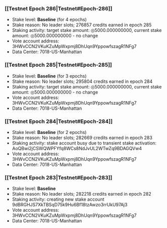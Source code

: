 ### [[Testnet Epoch 286|Testnet#Epoch-286]]
* Stake level: **Baseline** (for 4 epochs)
* Stake reason: No leader slots; 276857 credits earned in epoch 285
* Staking activity: target stake amount: ◎5000.000000000, current stake amount: ◎5000.000000000 - no change
* Vote account address: 3HWvCCN2VKuKZuMpWxpmj8DhUqn9YppowfszagR1NFg7
* Data Center: 7018-US-Manhattan
### [[Testnet Epoch 285|Testnet#Epoch-285]]
* Stake level: **Baseline** (for 3 epochs)
* Stake reason: No leader slots; 295804 credits earned in epoch 284
* Staking activity: target stake amount: ◎5000.000000000, current stake amount: ◎5000.000000000 - no change
* Vote account address: 3HWvCCN2VKuKZuMpWxpmj8DhUqn9YppowfszagR1NFg7
* Data Center: 7018-US-Manhattan
### [[Testnet Epoch 284|Testnet#Epoch-284]]
* Stake level: **Baseline** (for 2 epochs)
* Stake reason: No leader slots; 282669 credits earned in epoch 283
* Staking activity: stake account busy due to transient stake activation: AoQBwi2jCSWQWPFYfq8WCs8NdJvUL2WTwZq9BDAGQVw4
* Vote account address: 3HWvCCN2VKuKZuMpWxpmj8DhUqn9YppowfszagR1NFg7
* Data Center: 7018-US-Manhattan
### [[Testnet Epoch 283|Testnet#Epoch-283]]
* Stake level: **Baseline**
* Stake reason: No leader slots; 282218 credits earned in epoch 282
* Staking activity: creating new stake account 9dBRGHJS7XkTBSqD75k9Hu6Bf18tzAwzo3rrUkU97Aj3
* Vote account address: 3HWvCCN2VKuKZuMpWxpmj8DhUqn9YppowfszagR1NFg7
* Data Center: 7018-US-Manhattan